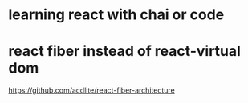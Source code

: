 # learning react with chai or code

# react fiber instead of react-virtual dom
https://github.com/acdlite/react-fiber-architecture